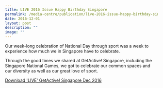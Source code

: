 ```yaml
---
title: LIVE 2016 Issue Happy Birthday Singapore
permalink: /media-centre/publication/live-2016-issue-happy-birthday-singapore/
date: 2016-12-01
layout: post
description: ""
image: ""
---
```

Our week-long celebration of National Day through sport was a week to experience how much we in Singapore have to celebrate.  
  
Through the good times we shared at GetActive! Singapore, including the Singapore National Games, we got to celebrate our common spaces and our diversity as well as our great love of sport.

[Download 'LIVE' GetActive! Singapore Dec 2016](/files/Media%20Centre/Publication/Live_GetAvtiveSG_Issue_1_Dec_2017.pdf)